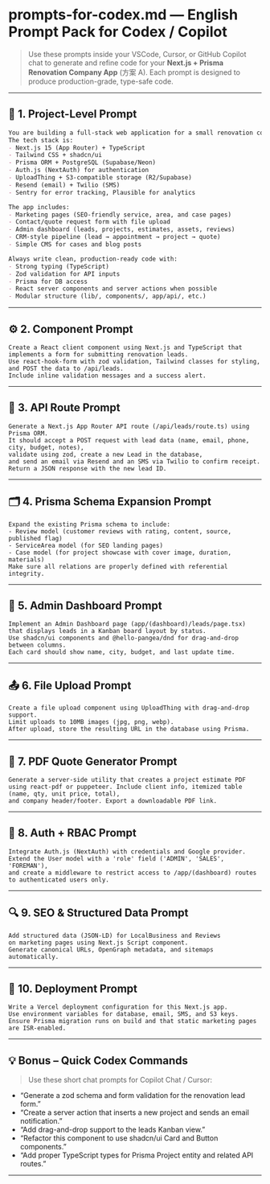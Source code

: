 # prompts-for-codex.md — English Prompt Pack for Codex / Copilot

> Use these prompts inside your VSCode, Cursor, or GitHub Copilot chat to generate and refine code for your **Next.js + Prisma Renovation Company App** (方案 A).  Each prompt is designed to produce production-grade, type-safe code.

---

## 🧱 1. Project-Level Prompt

```markdown
You are building a full-stack web application for a small renovation company.
The tech stack is:
- Next.js 15 (App Router) + TypeScript
- Tailwind CSS + shadcn/ui
- Prisma ORM + PostgreSQL (Supabase/Neon)
- Auth.js (NextAuth) for authentication
- UploadThing + S3-compatible storage (R2/Supabase)
- Resend (email) + Twilio (SMS)
- Sentry for error tracking, Plausible for analytics

The app includes:
- Marketing pages (SEO-friendly service, area, and case pages)
- Contact/quote request form with file upload
- Admin dashboard (leads, projects, estimates, assets, reviews)
- CRM-style pipeline (lead → appointment → project → quote)
- Simple CMS for cases and blog posts

Always write clean, production-ready code with:
- Strong typing (TypeScript)
- Zod validation for API inputs
- Prisma for DB access
- React server components and server actions when possible
- Modular structure (lib/, components/, app/api/, etc.)
```

---

## ⚙️ 2. Component Prompt

```text
Create a React client component using Next.js and TypeScript that implements a form for submitting renovation leads.
Use react-hook-form with zod validation, Tailwind classes for styling, and POST the data to /api/leads.
Include inline validation messages and a success alert.
```

---

## 🧩 3. API Route Prompt

```text
Generate a Next.js App Router API route (/api/leads/route.ts) using Prisma ORM.
It should accept a POST request with lead data (name, email, phone, city, budget, notes),
validate using zod, create a new Lead in the database,
and send an email via Resend and an SMS via Twilio to confirm receipt.
Return a JSON response with the new lead ID.
```

---

## 🗂 4. Prisma Schema Expansion Prompt

```text
Expand the existing Prisma schema to include:
- Review model (customer reviews with rating, content, source, published flag)
- ServiceArea model (for SEO landing pages)
- Case model (for project showcase with cover image, duration, materials)
Make sure all relations are properly defined with referential integrity.
```

---

## 🧠 5. Admin Dashboard Prompt

```text
Implement an Admin Dashboard page (app/(dashboard)/leads/page.tsx)
that displays leads in a Kanban board layout by status.
Use shadcn/ui components and @hello-pangea/dnd for drag-and-drop between columns.
Each card should show name, city, budget, and last update time.
```

---

## 📤 6. File Upload Prompt

```text
Create a file upload component using UploadThing with drag-and-drop support.
Limit uploads to 10MB images (jpg, png, webp).
After upload, store the resulting URL in the database using Prisma.
```

---

## 🧾 7. PDF Quote Generator Prompt

```text
Generate a server-side utility that creates a project estimate PDF
using react-pdf or puppeteer. Include client info, itemized table (name, qty, unit price, total),
and company header/footer. Export a downloadable PDF link.
```

---

## 🧰 8. Auth + RBAC Prompt

```text
Integrate Auth.js (NextAuth) with credentials and Google provider.
Extend the User model with a 'role' field ('ADMIN', 'SALES', 'FOREMAN'),
and create a middleware to restrict access to /app/(dashboard) routes to authenticated users only.
```

---

## 🔍 9. SEO & Structured Data Prompt

```text
Add structured data (JSON-LD) for LocalBusiness and Reviews
on marketing pages using Next.js Script component.
Generate canonical URLs, OpenGraph metadata, and sitemaps automatically.
```

---

## 🚀 10. Deployment Prompt

```text
Write a Vercel deployment configuration for this Next.js app.
Use environment variables for database, email, SMS, and S3 keys.
Ensure Prisma migration runs on build and that static marketing pages are ISR-enabled.
```

---

## 💡 Bonus – Quick Codex Commands

> Use these short chat prompts for Copilot Chat / Cursor:

* “Generate a zod schema and form validation for the renovation lead form.”
* “Create a server action that inserts a new project and sends an email notification.”
* “Add drag-and-drop support to the leads Kanban view.”
* “Refactor this component to use shadcn/ui Card and Button components.”
* “Add proper TypeScript types for Prisma Project entity and related API routes.”

---

